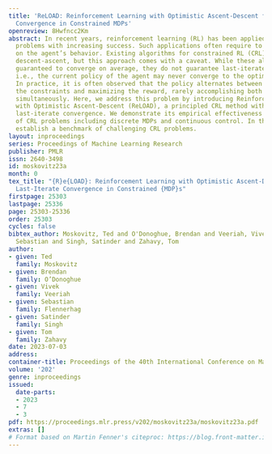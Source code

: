 ```yaml
---
title: 'ReLOAD: Reinforcement Learning with Optimistic Ascent-Descent for Last-Iterate
  Convergence in Constrained MDPs'
openreview: 8Hwfncc2Km
abstract: In recent years, reinforcement learning (RL) has been applied to real-world
  problems with increasing success. Such applications often require to put constraints
  on the agent’s behavior. Existing algorithms for constrained RL (CRL) rely on gradient
  descent-ascent, but this approach comes with a caveat. While these algorithms are
  guaranteed to converge on average, they do not guarantee last-iterate convergence,
  i.e., the current policy of the agent may never converge to the optimal solution.
  In practice, it is often observed that the policy alternates between satisfying
  the constraints and maximizing the reward, rarely accomplishing both objectives
  simultaneously. Here, we address this problem by introducing Reinforcement Learning
  with Optimistic Ascent-Descent (ReLOAD), a principled CRL method with guaranteed
  last-iterate convergence. We demonstrate its empirical effectiveness on a wide variety
  of CRL problems including discrete MDPs and continuous control. In the process we
  establish a benchmark of challenging CRL problems.
layout: inproceedings
series: Proceedings of Machine Learning Research
publisher: PMLR
issn: 2640-3498
id: moskovitz23a
month: 0
tex_title: "{R}e{LOAD}: Reinforcement Learning with Optimistic Ascent-Descent for
  Last-Iterate Convergence in Constrained {MDP}s"
firstpage: 25303
lastpage: 25336
page: 25303-25336
order: 25303
cycles: false
bibtex_author: Moskovitz, Ted and O'Donoghue, Brendan and Veeriah, Vivek and Flennerhag,
  Sebastian and Singh, Satinder and Zahavy, Tom
author:
- given: Ted
  family: Moskovitz
- given: Brendan
  family: O’Donoghue
- given: Vivek
  family: Veeriah
- given: Sebastian
  family: Flennerhag
- given: Satinder
  family: Singh
- given: Tom
  family: Zahavy
date: 2023-07-03
address: 
container-title: Proceedings of the 40th International Conference on Machine Learning
volume: '202'
genre: inproceedings
issued:
  date-parts:
  - 2023
  - 7
  - 3
pdf: https://proceedings.mlr.press/v202/moskovitz23a/moskovitz23a.pdf
extras: []
# Format based on Martin Fenner's citeproc: https://blog.front-matter.io/posts/citeproc-yaml-for-bibliographies/
---
```

